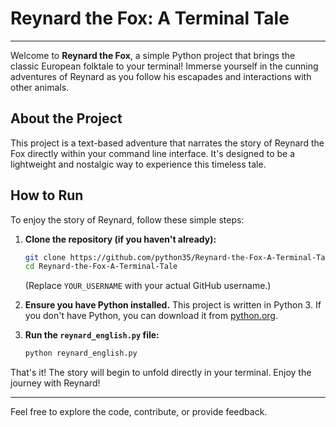 # Reynard the Fox: A Terminal Tale

---

Welcome to **Reynard the Fox**, a simple Python project that brings the classic European folktale to your terminal! Immerse yourself in the cunning adventures of Reynard as you follow his escapades and interactions with other animals.

## About the Project

This project is a text-based adventure that narrates the story of Reynard the Fox directly within your command line interface. It's designed to be a lightweight and nostalgic way to experience this timeless tale.

## How to Run

To enjoy the story of Reynard, follow these simple steps:

1.  **Clone the repository (if you haven't already):**
    ```bash
    git clone https://github.com/python35/Reynard-the-Fox-A-Terminal-Tale.git
    cd Reynard-the-Fox-A-Terminal-Tale
    ```
    (Replace `YOUR_USERNAME` with your actual GitHub username.)

2.  **Ensure you have Python installed.** This project is written in Python 3. If you don't have Python, you can download it from [python.org](https://www.python.org/).

3.  **Run the `reynard_english.py` file:**
    ```bash
    python reynard_english.py
    ```

That's it! The story will begin to unfold directly in your terminal. Enjoy the journey with Reynard!

---

Feel free to explore the code, contribute, or provide feedback.
